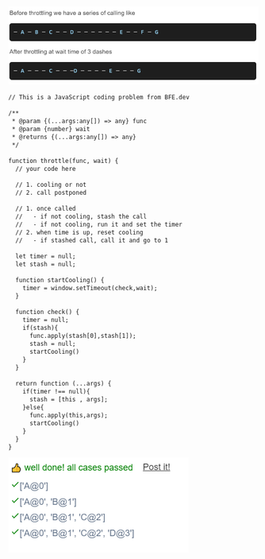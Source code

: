 ![4_implement_basic_throttle__question](./images/4_implement_basic_throttle__question.png)

```JS
// This is a JavaScript coding problem from BFE.dev

/**
 * @param {(...args:any[]) => any} func
 * @param {number} wait
 * @returns {(...args:any[]) => any}
 */

function throttle(func, wait) {
  // your code here
 
  // 1. cooling or not
  // 2. call postponed

  // 1. once called
  //   - if not cooling, stash the call
  //   - if not cooling, run it and set the timer
  // 2. when time is up, reset cooling
  //   - if stashed call, call it and go to 1
  
  let timer = null;
  let stash = null;
  
  function startCooling() {
    timer = window.setTimeout(check,wait);
  }
  
  function check() {
    timer = null;
    if(stash){
      func.apply(stash[0],stash[1]);
      stash = null;
      startCooling()
    }
  }
  
  return function (...args) {
    if(timer !== null){
      stash = [this , args];
    }else{
      func.apply(this,args);
      startCooling()
    }
  }
}
```

![4_implement_basic_throttle__testcase](./images/4_implement_basic_throttle__testcase.png)